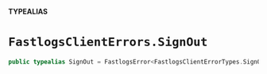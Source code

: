 **TYPEALIAS**

# `FastlogsClientErrors.SignOut`

```swift
public typealias SignOut = FastlogsError<FastlogsClientErrorTypes.SignOut>
```
